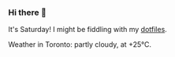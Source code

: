 ### Hi there :wave:

It's Saturday! I might be fiddling with my [dotfiles](https://github.com/bewuethr/dotfiles).

Weather in Toronto: partly cloudy, at +25°C.
